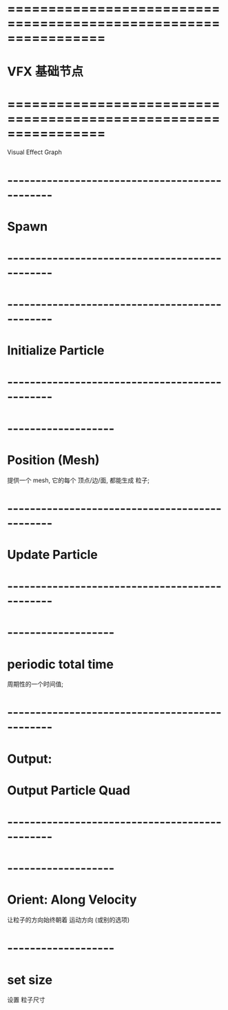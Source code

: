 # ================================================================ #
#                         VFX   基础节点
# ================================================================ #
Visual Effect Graph





# ---------------------------------------------- #
#                   Spawn
# ---------------------------------------------- #





# ---------------------------------------------- #
#          Initialize Particle
# ---------------------------------------------- #


# ------------------- #
# Position (Mesh)
提供一个 mesh, 它的每个 顶点/边/面, 都能生成 粒子;








# ---------------------------------------------- #
#             Update Particle
# ---------------------------------------------- #




# ------------------- #
# periodic total time
周期性的一个时间值;



# ---------------------------------------------- #
# Output:
#     Output Particle Quad
# ---------------------------------------------- #


# ------------------- #
# Orient: Along Velocity
让粒子的方向始终朝着 运动方向 (或别的选项)



# ------------------- #
# set size
设置 粒子尺寸





